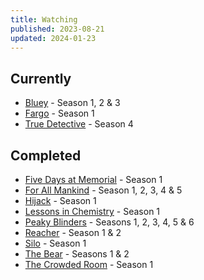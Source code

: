 ```yaml
---
title: Watching
published: 2023-08-21
updated: 2024-01-23
---
```


## Currently

- [Bluey](https://www.bluey.tv/) - Season 1, 2 & 3
- [Fargo](https://www.imdb.com/title/tt2802850/) - Season 1
- [True Detective](https://www.imdb.com/title/tt2356777/) - Season 4

## Completed

- [Five Days at Memorial](https://www.imdb.com/title/tt3283594) - Season 1
- [For All Mankind](https://www.imdb.com/title/tt7772588) - Season 1, 2, 3, 4 & 5
- [Hijack](https://www.imdb.com/title/tt19854762/) - Season 1
- [Lessons in Chemistry](https://www.imdb.com/title/tt13911628/) - Season 1
- [Peaky Blinders](https://www.imdb.com/title/tt2442560/) - Seasons 1, 2, 3, 4, 5 & 6
- [Reacher](https://www.imdb.com/title/tt9288030/) - Season 1 & 2
- [Silo](https://www.imdb.com/title/tt14688458/) - Season 1
- [The Bear](https://www.imdb.com/title/tt14452776/) - Seasons 1 & 2
- [The Crowded Room](https://www.imdb.com/title/tt14417718/) - Season 1
